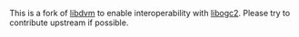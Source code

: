 This is a fork of [libdvm](https://github.com/devkitPro/libdvm) to enable interoperability with [libogc2](https://github.com/extremscorner/libogc2). Please try to contribute upstream if possible.